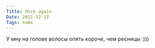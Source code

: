 ```yaml
---
Title: Once again
Date: 2011-12-17
Tags: лайк
---
```


У мну на голове волосы опять короче, чем ресницы :)))
